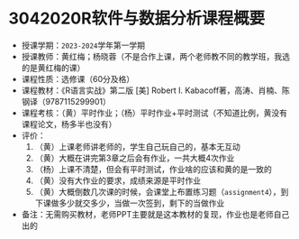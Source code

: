 # 3042020R软件与数据分析课程概要

+ 授课学期：`2023-2024`学年第一学期
+ 授课教师：黄红梅；杨晓蓉（不是合作上课，两个老师教不同的教学班，我选的是黄红梅的课）
+ 课程性质：选修课（60分及格）
+ 课程教材：《R语言实战》第二版 [美] Robert I. Kabacoff著，高涛、肖楠、陈钢译（9787115299901）
+ 课程考核：（黄）平时作业；（杨）平时作业+平时测试（不知道比例，黄没有课程论文，杨多半也没有）
+ 评价：
  1. （黄）上课老师讲老师的，学生自己玩自己的，基本无互动
  2. （黄）大概在讲完第3章之后会有作业，一共大概4次作业
  3. （杨）上课不清楚，但会有平时测试，作业啥的应该和黄的是一致的
  4. （黄）没有大作业的要求，成绩来源是平时作业
  5. （黄）大概倒数几次课的时候，会课堂上布置练习题（`assignment4`），到下课做多少就交多少，当做一次签到，剩下的当做作业
+ 备注：无需购买教材，老师PPT主要就是这本教材的复现，作业也是老师自己出的
